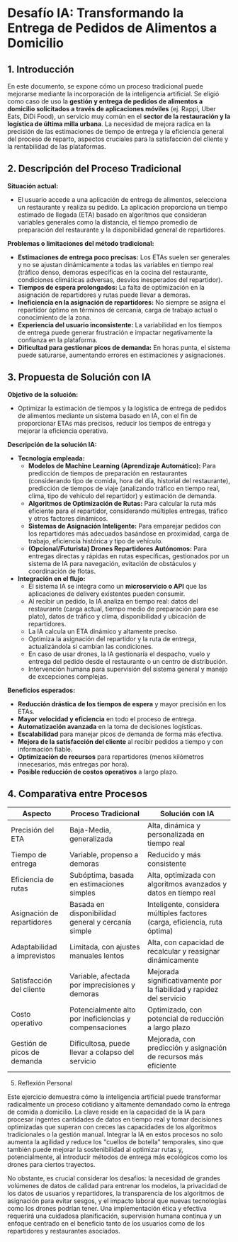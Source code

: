 # Desafío IA: Transformando la Entrega de Pedidos de Alimentos a Domicilio

1\. Introducción
----------------

En este documento, se expone cómo un proceso tradicional puede mejorarse mediante la incorporación de la inteligencia artificial. Se eligió como caso de uso la **gestión y entrega de pedidos de alimentos a domicilio solicitados a través de aplicaciones móviles** (ej. Rappi, Uber Eats, DiDi Food), un servicio muy común en el **sector de la restauración y la logística de última milla urbana**. La necesidad de mejora radica en la precisión de las estimaciones de tiempo de entrega y la eficiencia general del proceso de reparto, aspectos cruciales para la satisfacción del cliente y la rentabilidad de las plataformas.

2\. Descripción del Proceso Tradicional
---------------------------------------

**Situación actual:**

-   El usuario accede a una aplicación de entrega de alimentos, selecciona un restaurante y realiza su pedido. La aplicación proporciona un tiempo estimado de llegada (ETA) basado en algoritmos que consideran variables generales como la distancia, el tiempo promedio de preparación del restaurante y la disponibilidad general de repartidores.

**Problemas o limitaciones del método tradicional:**

-   **Estimaciones de entrega poco precisas:** Los ETAs suelen ser generales y no se ajustan dinámicamente a todas las variables en tiempo real (tráfico denso, demoras específicas en la cocina del restaurante, condiciones climáticas adversas, desvíos inesperados del repartidor).
-   **Tiempos de espera prolongados:** La falta de optimización en la asignación de repartidores y rutas puede llevar a demoras.
-   **Ineficiencia en la asignación de repartidores:** No siempre se asigna el repartidor óptimo en términos de cercanía, carga de trabajo actual o conocimiento de la zona.
-   **Experiencia del usuario inconsistente:** La variabilidad en los tiempos de entrega puede generar frustración e impactar negativamente la confianza en la plataforma.
-   **Dificultad para gestionar picos de demanda:** En horas punta, el sistema puede saturarse, aumentando errores en estimaciones y asignaciones.

3\. Propuesta de Solución con IA
--------------------------------

**Objetivo de la solución:**

-   Optimizar la estimación de tiempos y la logística de entrega de pedidos de alimentos mediante un sistema basado en IA, con el fin de proporcionar ETAs más precisos, reducir los tiempos de entrega y mejorar la eficiencia operativa.

**Descripción de la solución IA:**

-   **Tecnología empleada:**
    -   **Modelos de Machine Learning (Aprendizaje Automático):** Para predicción de tiempos de preparación en restaurantes (considerando tipo de comida, hora del día, historial del restaurante), predicción de tiempos de viaje (analizando tráfico en tiempo real, clima, tipo de vehículo del repartidor) y estimación de demanda.
    -   **Algoritmos de Optimización de Rutas:** Para calcular la ruta más eficiente para el repartidor, considerando múltiples entregas, tráfico y otros factores dinámicos.
    -   **Sistemas de Asignación Inteligente:** Para emparejar pedidos con los repartidores más adecuados basándose en proximidad, carga de trabajo, eficiencia histórica y tipo de vehículo.
    -   **(Opcional/Futurista) Drones Repartidores Autónomos:** Para entregas directas y rápidas en rutas específicas, gestionados por un sistema de IA para navegación, evitación de obstáculos y coordinación de flotas.
-   **Integración en el flujo:**
    -   El sistema IA se integra como un **microservicio o API** que las aplicaciones de delivery existentes pueden consumir.
    -   Al recibir un pedido, la IA analiza en tiempo real: datos del restaurante (carga actual, tiempo medio de preparación para ese plato), datos de tráfico y clima, disponibilidad y ubicación de repartidores.
    -   La IA calcula un ETA dinámico y altamente preciso.
    -   Optimiza la asignación del repartidor y la ruta de entrega, actualizándola si cambian las condiciones.
    -   En caso de usar drones, la IA gestionaría el despacho, vuelo y entrega del pedido desde el restaurante o un centro de distribución.
    -   Intervención humana para supervisión del sistema general y manejo de excepciones complejas.

**Beneficios esperados:**

-   **Reducción drástica de los tiempos de espera** y mayor precisión en los ETAs.
-   **Mayor velocidad y eficiencia** en todo el proceso de entrega.
-   **Automatización avanzada** en la toma de decisiones logísticas.
-   **Escalabilidad** para manejar picos de demanda de forma más efectiva.
-   **Mejora de la satisfacción del cliente** al recibir pedidos a tiempo y con información fiable.
-   **Optimización de recursos** para repartidores (menos kilómetros innecesarios, más entregas por hora).
-   **Posible reducción de costos operativos** a largo plazo.

4\. Comparativa entre Procesos
------------------------------

| Aspecto                     | Proceso Tradicional                                    | Solución con IA                                                            |
|-----------------------------|--------------------------------------------------------|--------------------------------------------------------------------------- |
| Precisión del ETA           | Baja-Media, generalizada                               | Alta, dinámica y personalizada en tiempo real                              |
| Tiempo de entrega           | Variable, propenso a demoras                           | Reducido y más consistente                                                 |
| Eficiencia de rutas         | Subóptima, basada en estimaciones simples              | Alta, optimizada con algoritmos avanzados y datos en tiempo real           |
| Asignación de repartidores  | Basada en disponibilidad general y cercanía simple     | Inteligente, considera múltiples factores (carga, eficiencia, ruta óptima) |
| Adaptabilidad a imprevistos | Limitada, con ajustes manuales lentos                  | Alta, con capacidad de recalcular y reasignar dinámicamente                |
| Satisfacción del cliente    | Variable, afectada por imprecisiones y demoras         | Mejorada significativamente por la fiabilidad y rapidez del servicio       |
| Costo operativo             | Potencialmente alto por ineficiencias y compensaciones | Optimizado, con potencial de reducción a largo plazo                       |
| Gestión de picos de demanda | Dificultosa, puede llevar a colapso del servicio       | Mejorada, con predicción y asignación de recursos más eficiente            |

5. Reflexión Personal

Este ejercicio demuestra cómo la inteligencia artificial puede transformar radicalmente un proceso cotidiano y altamente demandado como la entrega de comida a domicilio. La clave reside en la capacidad de la IA para procesar ingentes cantidades de datos en tiempo real y tomar decisiones optimizadas que superan con creces las capacidades de los algoritmos tradicionales o la gestión manual. Integrar la IA en estos procesos no solo aumenta la agilidad y reduce los "cuellos de botella" temporales, sino que también puede mejorar la sostenibilidad al optimizar rutas y, potencialmente, al introducir métodos de entrega más ecológicos como los drones para ciertos trayectos.

No obstante, es crucial considerar los desafíos: la necesidad de grandes volúmenes de datos de calidad para entrenar los modelos, la privacidad de los datos de usuarios y repartidores, la transparencia de los algoritmos de asignación para evitar sesgos, y el impacto laboral que nuevas tecnologías como los drones podrían tener. Una implementación ética y efectiva requerirá una cuidadosa planificación, supervisión humana continua y un enfoque centrado en el beneficio tanto de los usuarios como de los repartidores y restaurantes asociados.
